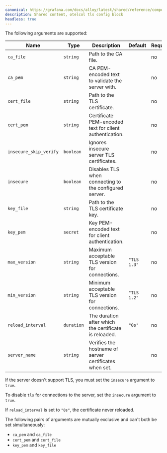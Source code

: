 ```yaml
---
canonical: https://grafana.com/docs/alloy/latest/shared/reference/components/otelcol-tls-config-block/
description: Shared content, otelcol tls config block
headless: true
---
```


The following arguments are supported:

Name                   | Type       | Description                                             | Default     | Required
-----------------------|------------|---------------------------------------------------------|-------------|---------
`ca_file`              | `string`   | Path to the CA file.                                    |             | no
`ca_pem`               | `string`   | CA PEM-encoded text to validate the server with.        |             | no
`cert_file`            | `string`   | Path to the TLS certificate.                            |             | no
`cert_pem`             | `string`   | Certificate PEM-encoded text for client authentication. |             | no
`insecure_skip_verify` | `boolean`  | Ignores insecure server TLS certificates.               |             | no
`insecure`             | `boolean`  | Disables TLS when connecting to the configured server.  |             | no
`key_file`             | `string`   | Path to the TLS certificate key.                        |             | no
`key_pem`              | `secret`   | Key PEM-encoded text for client authentication.         |             | no
`max_version`          | `string`   | Maximum acceptable TLS version for connections.         | `"TLS 1.3"` | no
`min_version`          | `string`   | Minimum acceptable TLS version for connections.         | `"TLS 1.2"` | no
`reload_interval`      | `duration` | The duration after which the certificate is reloaded.   | `"0s"`      | no
`server_name`          | `string`   | Verifies the hostname of server certificates when set.  |             | no

If the server doesn't support TLS, you must set the `insecure` argument to `true`.

To disable `tls` for connections to the server, set the `insecure` argument to `true`.

If `reload_interval` is set to `"0s"`, the certificate never reloaded.

The following pairs of arguments are mutually exclusive and can't both be set simultaneously:

* `ca_pem` and `ca_file`
* `cert_pem` and `cert_file`
* `key_pem` and `key_file`
